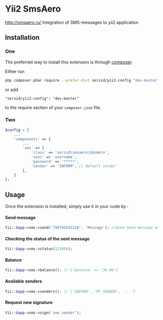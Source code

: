 Yii2 SmsAero
======
http://smsaero.ru/
Integration of SMS-messages to yii2 application

Installation
------------

### One
The preferred way to install this extension is through [composer](http://getcomposer.org/download/).

Either run

```sh
php composer.phar require --prefer-dist sersid/yii2-config "dev-master"
```

or add

```
"sersid/yii2-config": "dev-master"
```

to the require section of your `composer.json` file.



### Two

```php
$config = [
    ...
    'components' => [
        ...
        'sms' => [
            'class' => 'sersid\smsaero\SmsAero',
            'user' => 'username',
            'password' => '*****',
            'sender' => 'INFORM', // default sender
        ],
    ]
];
```

Usage
-----

Once the extension is installed, simply use it in your code by  :

#### Send message
```php
Yii::$app->sms->send('798765543210', 'Message'); //@see Send message method
```

#### Checking the status of the sent message
```php
Yii::$app->sms->status(123456);
```

#### Balance
```php
Yii::$app->sms->balance(); // ['balance' => '30.00']
```

#### Available senders
```php
Yii::$app->sms->senders(); // ['INFORM', 'MY_SENDER', '...']
```

#### Request new signature
```php
Yii::$app->sms->sign('new sender');
```